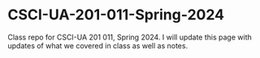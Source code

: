 # CSCI-UA-201-011-Spring-2024
Class repo for CSCI-UA 201 011, Spring 2024. I will update this page with updates of what we covered in class as well as notes.
